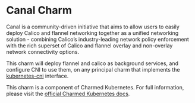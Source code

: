 # Canal Charm

Canal is a community-driven initiative that aims to allow users to easily
deploy Calico and flannel networking together as a unified networking
solution - combining Calico’s industry-leading network policy enforcement with
the rich superset of Calico and flannel overlay and non-overlay network
connectivity options.

This charm will deploy flannel and calico as background services, and configure
CNI to use them, on any principal charm that implements the [kubernetes-cni][]
interface.

This charm is a component of Charmed Kubernetes. For full information,
please visit the [official Charmed Kubernetes docs](https://www.ubuntu.com/kubernetes/docs/charm-canal).

[kubernetes-cni]: https://github.com/juju-solutions/interface-kubernetes-cni
